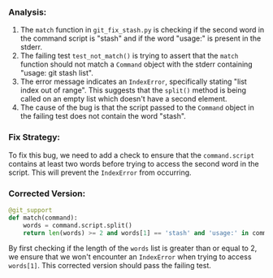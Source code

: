 ### Analysis:
1. The `match` function in `git_fix_stash.py` is checking if the second word in the command script is "stash" and if the word "usage:" is present in the stderr. 
2. The failing test `test_not_match()` is trying to assert that the `match` function should not match a `Command` object with the stderr containing "usage: git stash list".
3. The error message indicates an `IndexError`, specifically stating "list index out of range". This suggests that the `split()` method is being called on an empty list which doesn't have a second element.
4. The cause of the bug is that the script passed to the `Command` object in the failing test does not contain the word "stash".

### Fix Strategy:
To fix this bug, we need to add a check to ensure that the `command.script` contains at least two words before trying to access the second word in the script. This will prevent the `IndexError` from occurring.

### Corrected Version:
```python
@git_support
def match(command):
    words = command.script.split()
    return len(words) >= 2 and words[1] == 'stash' and 'usage:' in command.stderr
``` 

By first checking if the length of the `words` list is greater than or equal to 2, we ensure that we won't encounter an `IndexError` when trying to access `words[1]`. This corrected version should pass the failing test.